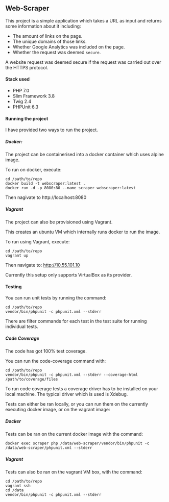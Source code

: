 ## Web-Scraper

This project is a simple application which takes a URL as input
and returns some information about it including:

* The amount of links on the page.
* The unique domains of those links.
* Whether Google Analytics was included on the page.
* Whether the request was deemed `secure`.

A website request was deemed secure if the request was carried
out over the HTTPS protocol.

#### Stack used
* PHP 7.0
* Slim Framework 3.8
* Twig 2.4
* PHPUnit 6.3

#### Running the project

I have provided two ways to run the project.

##### Docker:
The project can be containerised into a docker container which uses alpine image.

To run on docker, execute:
```
cd /path/to/repo
docker build -t webscraper:latest .
docker run -d -p 8080:80 --name scraper webscraper:latest
```

Then nagivate to http://localhost:8080

##### Vagrant
The project can also be provisioned using Vagrant.

This creates an ubuntu VM which internally runs docker to run the image.

To run using Vagrant, execute:
```
cd /path/to/repo
vagrant up
```

Then navigate to: http://10.55.101.10

Currently this setup only supports VirtualBox as its provider.

#### Testing

You can run unit tests by running the command:
```
cd /path/to/repo
vendor/bin/phpunit -c phpunit.xml --stderr
```

There are filter commands for each test in the test suite for running individual tests.

##### Code Coverage

The code has got 100% test coverage. 

You can run the code-coverage command with:
```
cd /path/to/repo
vendor/bin/phpunit -c phpunit.xml --stderr --coverage-html /path/to/coverage/files
```

To run code coverage tests a coverage driver has to be installed on your local machine.
The typical driver which is used is Xdebug.

Tests can either be ran locally, or you can run them on the currently executing
docker image, or on the vagrant image:

##### Docker

Tests can be ran on the current docker image with the command:
```
docker exec scraper php /data/web-scraper/vendor/bin/phpunit -c /data/web-scraper/phpunit.xml --stderr
```

##### Vagrant
Tests can also be ran on the vagrant VM box, with the command:
```
cd /path/to/repo
vagrant ssh
cd /data
vendor/bin/phpunit -c phpunit.xml --stderr
```
